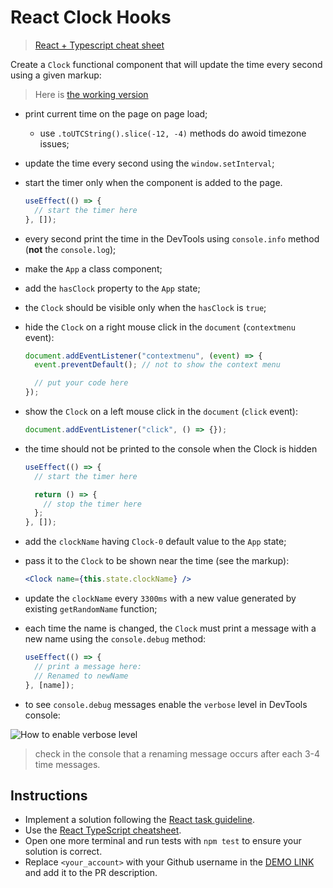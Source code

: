 # React Clock Hooks

> [React + Typescript cheat sheet](https://mate-academy.github.io/fe-program/js/extra/react-typescript)

Create a `Clock` functional component that will update the time every second using a given markup:

> Here is [the working version](https://mate-academy.github.io/react_clock)

- print current time on the page on page load;
  - use `.toUTCString().slice(-12, -4)` methods do awoid timezone issues;
- update the time every second using the `window.setInterval`;
- start the timer only when the component is added to the page.
  ```ts
  useEffect(() => {
    // start the timer here
  }, []);
  ```
- every second print the time in the DevTools using `console.info` method (**not** the `console.log`);
- make the `App` a class component;
- add the `hasClock` property to the `App` state;
- the `Clock` should be visible only when the `hasClock` is `true`;
- hide the `Clock` on a right mouse click in the `document` (`contextmenu` event):

  ```js
  document.addEventListener("contextmenu", (event) => {
    event.preventDefault(); // not to show the context menu

    // put your code here
  });
  ```

- show the `Clock` on a left mouse click in the `document` (`click` event):
  ```js
  document.addEventListener("click", () => {});
  ```
- the time should not be printed to the console when the Clock is hidden

  ```ts
  useEffect(() => {
    // start the timer here

    return () => {
      // stop the timer here
    };
  }, []);
  ```

- add the `clockName` having `Clock-0` default value to the `App` state;
- pass it to the `Clock` to be shown near the time (see the markup):
  ```jsx
  <Clock name={this.state.clockName} />
  ```
- update the `clockName` every `3300ms` with a new value generated by existing `getRandomName` function;
- each time the name is changed, the `Clock` must print a message with a new name using the `console.debug` method:
  ```js
  useEffect(() => {
    // print a message here:
    // Renamed to newName
  }, [name]);
  ```
- to see `console.debug` messages enable the `verbose` level in DevTools console:

![How to enable verbose level](./readme-files/enable-verbose-level.png)

> check in the console that a renaming message occurs after each 3-4 time messages.

## Instructions

- Implement a solution following the [React task guideline](https://github.com/mate-academy/react_task-guideline#react-tasks-guideline).
- Use the [React TypeScript cheatsheet](https://mate-academy.github.io/fe-program/js/extra/react-typescript).
- Open one more terminal and run tests with `npm test` to ensure your solution is correct.
- Replace `<your_account>` with your Github username in the [DEMO LINK](https://SalehBUD.github.io/react_clock/) and add it to the PR description.
